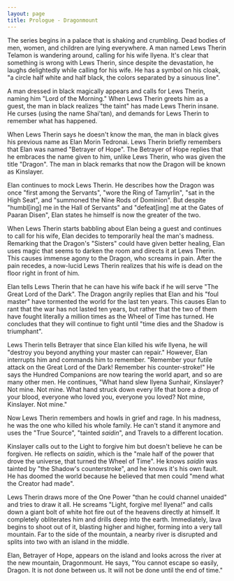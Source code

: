 ```yaml
---
layout: page
title: Prologue - Dragonmount
---
```


The series begins in a palace that is shaking and crumbling.  Dead bodies of men, women, and children are lying everywhere. A man named Lews Therin Telamon is wandering around, calling for his wife Ilyena.  It's clear that something is wrong with Lews Therin, since despite the devastation, he laughs delightedly while calling for his wife. He has a symbol on his cloak, "a circle half white and half black, the colors separated by a sinuous line".

A man dressed in black magically appears and calls for Lews Therin, naming him "Lord of the Morning."  When Lews Therin greets him as a guest, the man in black realizes "the taint" has made Lews Therin insane.  He curses (using the name Shai'tan), and demands for Lews Therin to remember what has happened.

When Lews Therin says he doesn't know the man, the man in black gives his previous name as Elan Morin Tedronai.  Lews Therin briefly remembers that Elan was named "Betrayer of Hope".  The Betrayer of Hope replies that he embraces the name given to him, unlike Lews Therin, who was given the title "Dragon".  The man in black remarks that now the Dragon will be known as Kinslayer.

Elan continues to mock Lews Therin. He describes how the Dragon was once "first among the Servants", "wore the Ring of Tamyrlin", "sat in the High Seat", and "summoned the Nine Rods of Dominion".  But despite "humbl[ing] me in the Hall of Servants" and "defeat[ing] me at the Gates of Paaran Disen", Elan states he himself is now the greater of the two.

When Lews Therin starts babbling about Elan being a guest and continues to call for his wife, Elan decides to temporarily heal the man's madness.  Remarking that the Dragon's "Sisters" could have given better healing, Elan uses magic that seems to darken the room and directs it at Lews Therin.  This causes immense agony to the Dragon, who screams in pain.  After the pain recedes, a now-lucid Lews Therin realizes that his wife is dead on the floor right in front of him.

Elan tells Lews Therin that he can have his wife back if he will serve "The Great Lord of the Dark".  The Dragon angrily replies that Elan and his "foul master" have tormented the world for the last ten years.  This causes Elan to rant that the war has not lasted ten years, but rather that the two of them have fought literally a million times as the Wheel of Time has turned.  He concludes that they will continue to fight until "time dies and the Shadow is triumphant".

Lews Therin tells Betrayer that since Elan killed his wife Ilyena, he will "destroy you beyond anything your master can repair."  However, Elan interrupts him and commands him to remember.  "Remember your futile attack on the Great Lord of the Dark!  Remember his counter-stroke!"  He says the Hundred Companions are now tearing the world apart, and so are many other men.  He continues, "What hand slew Ilyena Sunhair, Kinslayer? Not mine. Not mine. What hand struck down every life that bore a drop of your blood, everyone who loved you, everyone you loved? Not mine, Kinslayer. Not mine."

Now Lews Therin remembers and howls in grief and rage.  In his madness, he was the one who killed his whole family.  He can't stand it anymore and uses the "True Source", "tainted *saidin*", and Travels to a different location.

Kinslayer calls out to the Light to forgive him but doesn't believe he can be forgiven.  He reflects on *saidin*, which is the "male half of the power that drove the universe, that turned the Wheel of Time".  He knows *saidin* was tainted by "the Shadow's counterstroke", and he knows it's his own fault.  He has doomed the world because he believed that men could "mend what the Creator had made".

Lews Therin draws more of the One Power "than he could channel unaided" and tries to draw it all.  He screams "Light, forgive me! Ilyena!" and calls down a giant bolt of white hot fire out of the heavens directly at himself.  It completely obliterates him and drills deep into the earth.  Immediately, lava begins to shoot out of it, blasting higher and higher, forming into a very tall mountain.  Far to the side of the mountain, a nearby river is disrupted and splits into two with an island in the middle.

Elan, Betrayer of Hope, appears on the island and looks across the river at the new mountain, Dragonmount.  He says, "You cannot escape so easily, Dragon. It is not done between us.  It will not be done until the end of time."